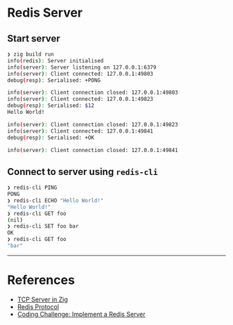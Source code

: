 # Redis Server

## Start server

```sh
❯ zig build run
info(redis): Server initialised
info(server): Server listening on 127.0.0.1:6379
info(server): Client connected: 127.0.0.1:49803
debug(resp): Serialised: +PONG

info(server): Client connection closed: 127.0.0.1:49803
info(server): Client connected: 127.0.0.1:49823
debug(resp): Serialised: $12
Hello World!

info(server): Client connection closed: 127.0.0.1:49823
info(server): Client connected: 127.0.0.1:49841
debug(resp): Serialised: +OK

info(server): Client connection closed: 127.0.0.1:49841
```

## Connect to server using `redis-cli` 

```sh
❯ redis-cli PING
PONG
❯ redis-cli ECHO "Hello World!"
"Hello World!"
❯ redis-cli GET foo
(nil)
❯ redis-cli SET foo bar
OK
❯ redis-cli GET foo
"bar"
```

---

# References

- [TCP Server in Zig](https://www.openmymind.net/TCP-Server-In-Zig-Part-1-Single-Threaded/)
- [Redis Protocol](https://redis.io/docs/latest/develop/reference/protocol-spec/#resp-protocol-description)
- [Coding Challenge: Implement a Redis Server](https://codingchallenges.fyi/challenges/challenge-redis/)
